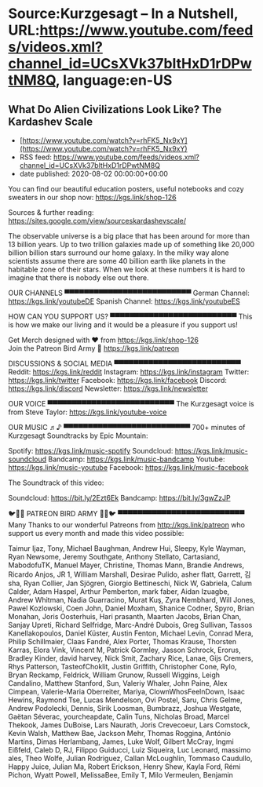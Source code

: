 # Source:Kurzgesagt – In a Nutshell, URL:https://www.youtube.com/feeds/videos.xml?channel_id=UCsXVk37bltHxD1rDPwtNM8Q, language:en-US

## What Do Alien Civilizations Look Like? The Kardashev Scale
 - [https://www.youtube.com/watch?v=rhFK5_Nx9xY](https://www.youtube.com/watch?v=rhFK5_Nx9xY)
 - RSS feed: https://www.youtube.com/feeds/videos.xml?channel_id=UCsXVk37bltHxD1rDPwtNM8Q
 - date published: 2020-08-02 00:00:00+00:00

You can find our beautiful education posters, useful notebooks and cozy sweaters in our shop now: https://kgs.link/shop-126

Sources & further reading:
https://sites.google.com/view/sourceskardashevscale/

The observable universe is a big place that has been around for more than 13 billion years. Up to two trillion galaxies made up of  something like 20,000 billion billion stars surround our home galaxy. In the milky way alone scientists assume there are some 40 billion earth like planets in the habitable zone of their stars. When we look at these numbers it is hard to imagine  that there is nobody else out there. 


OUR CHANNELS
▀▀▀▀▀▀▀▀▀▀▀▀▀▀▀▀▀▀▀▀▀▀▀▀▀▀
German Channel: https://kgs.link/youtubeDE 
Spanish Channel: https://kgs.link/youtubeES 


HOW CAN YOU SUPPORT US?
▀▀▀▀▀▀▀▀▀▀▀▀▀▀▀▀▀▀▀▀▀▀▀▀▀▀
This is how we make our living and it would be a pleasure if you support us!

Get Merch designed with ❤ from https://kgs.link/shop-126  
Join the Patreon Bird Army 🐧 https://kgs.link/patreon  


DISCUSSIONS & SOCIAL MEDIA
▀▀▀▀▀▀▀▀▀▀▀▀▀▀▀▀▀▀▀▀▀▀▀▀▀▀
Reddit:            https://kgs.link/reddit
Instagram:     https://kgs.link/instagram
Twitter:           https://kgs.link/twitter
Facebook:      https://kgs.link/facebook
Discord:          https://kgs.link/discord
Newsletter:    https://kgs.link/newsletter


OUR VOICE
▀▀▀▀▀▀▀▀▀▀▀▀▀▀▀▀▀▀▀▀▀▀▀▀▀▀
The Kurzgesagt voice is from 
Steve Taylor:  https://kgs.link/youtube-voice


OUR MUSIC ♬♪
▀▀▀▀▀▀▀▀▀▀▀▀▀▀▀▀▀▀▀▀▀▀▀▀▀▀
700+ minutes of Kurzgesagt Soundtracks by Epic Mountain:

Spotify:            https://kgs.link/music-spotify
Soundcloud:   https://kgs.link/music-soundcloud
Bandcamp:     https://kgs.link/music-bandcamp
Youtube:          https://kgs.link/music-youtube
Facebook:       https://kgs.link/music-facebook

The Soundtrack of this video:

Soundcloud:   https://bit.ly/2Ezt6Ek
Bandcamp:     https://bit.ly/3gwZzJP


🐦🐧🐤 PATREON BIRD ARMY 🐤🐧🐦
▀▀▀▀▀▀▀▀▀▀▀▀▀▀▀▀▀▀▀▀▀▀▀▀▀▀
Many Thanks to our wonderful Patreons from http://kgs.link/patreon who support us every month and made this video possible:

Taimur Ijaz, Tony, Michael Baughman, Andrew Hui, Sleepy, Kyle Wayman, Ryan Newsome, Jeremy Southgate, Anthony Stellato, Cartasiand, MabodofuTK, Manuel Mayer, Christine, Thomas Mann, Brandie Andrews, Ricardo Anjos, JR 1, William Marshall, Desirae Pulido, asher flatt, Garrett, 김sha, Ryan Collier, Jan Sjögren, Giorgio Bettineschi, Nick W, Gabriela, Calum Calder, Adam Haspel, Arthur Pemberton, mark faber, Aidan Izuagbe, Andrew Whitman, Nadia Guarracino, Murat Kuş, Zyra Nembhard, Will Jones, Pawel Kozlowski, Coen John, Daniel Moxham, Shanice Codner, Spyro, Brian Monahan, Joris Oosterhuis, Hari prasanth, Maarten Jacobs, Brian Chan, Sanjay Upreti, Richard Selfridge, Marc-André Dubois, Greg Sullivan, Tassos Kanellakopoulos, Daniel Küster, Austin Fenton, Michael Levin, Conrad Mera, Philip Schillmaier, Claas Fandré, Alex Porter, Thomas Krause, Thorsten Karras, Elora Vink, Vincent M, Patrick Gormley, Jasson Schrock, Erorus, Bradley Kinder, david harvey, Nick Smit, Zachary Rice, Lanae, Gijs Cremers, Rhys Patterson, TasteofChoklit, Justin Griffith, Christopher Cone, Rylo, Bryan Reckamp, Feldrick, William Grunow, Russell Wiggins, Leigh Candalino, Matthew Stanford, Sun, Valeriy Whaler, John Paine, Alex Cimpean, Valerie-Maria Oberreiter, Mariya, ClownWhosFeelnDown, Isaac Hewins, Raymond Tse, Lucas Mendelson, Ovi Postel, Saru, Chris Gelme, Andrew Podolecki, Dennis, Sirik Loosman, Bumbrazz, Joshua Westgate, Gaëtan Séverac, yourcheapdate, Calin Tuns, Nicholas Broad, Marcel Thekook, James DuBoise, Lars Naurath, Joris Crevecoeur, Lars Comstock, Kevin Walsh, Matthew Bae, Jackson Mehr, Thomas Roggina, António Martins, Dimas Herlambang, James, Luke Wolf, Gilbert McCray, Ingmi Eißfeld, Caleb D, RJ, Filippo Guiducci, Luiz Siqueira, Luc Leonard, massimo ales, Theo Wolfe, Julian Rodriguez, Callan McLoughlin, Tommaso Caudullo, Happy Juice, Julian Ma, Robert Erickson, Henry Shew, Kayla Ford, Rémi Pichon, Wyatt Powell, MelissaBee, Emily T, Milo Vermeulen, Benjamin


